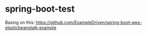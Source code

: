 # spring-boot-test

Basing on this: https://github.com/ExampleDriven/spring-boot-aws-elasticbeanstalk-example
